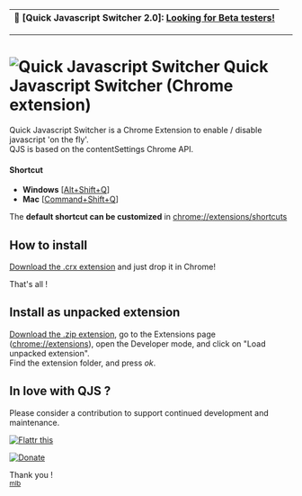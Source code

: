    
| 🧨 **[Quick Javascript Switcher 2.0]**: [Looking for Beta testers!](https://github.com/maximelebreton/quick-javascript-switcher/issues/47) |
| :-: |

---------------



# ![](https://github.com/maximelebreton/quick-javascript-switcher/raw/master/src/icons/icon-48.png "Quick Javascript Switcher") Quick Javascript Switcher (Chrome extension) 

Quick Javascript Switcher is a Chrome Extension to enable / disable javascript 'on the fly'.  
QJS is based on the contentSettings Chrome API.

#### Shortcut
- **Windows** [[Alt+Shift+Q](https://github.com/maximelebreton/quick-javascript-switcher/blob/master/src/manifest.json#L33)]
- **Mac** [[Command+Shift+Q](https://github.com/maximelebreton/quick-javascript-switcher/blob/master/src/manifest.json#L33)]  

 
The **default shortcut can be customized** in [chrome://extensions/shortcuts](chrome://extensions/shortcuts)

## How to install

[Download the .crx extension][crx-extension] and just drop it in Chrome!

That's all !

## Install as unpacked extension

[Download the .zip extension][zip-extension], go to the Extensions page (<chrome://extensions>), open the Developer mode, and click on "Load unpacked extension".  
Find the extension folder, and press *ok*.

[crx-extension]:https://raw.githubusercontent.com/maximelebreton/quick-javascript-switcher/master/build.crx
[zip-extension]:https://github.com/maximelebreton/quick-javascript-switcher/zipball/master
[chrome-extensions]:chrome://extensions
[chrome-flags]:chrome://flags
[experimental-api]:http://code.google.com/chrome/extensions/experimental.html

  <h2>In love with QJS ?</h2>

  <p>Please consider a contribution to support continued development and maintenance.</p>
  <p><a href="https://flattr.com/submit/auto?user_id=maximelebreton&url=https%3A%2F%2Fgithub.com%2Fmaximelebreton%2Fquick-javascript-switcher" target="_blank"><img src="https://api.flattr.com/button/flattr-badge-large.png" alt="Flattr this" title="Flattr this" border="0"></a></p>
  <p><a href="https://www.paypal.com/cgi-bin/webscr?cmd=_s-xclick&hosted_button_id=6B7C429F8J3K6"><img src="https://www.paypalobjects.com/en_US/i/btn/btn_donate_SM.gif" alt="Donate" /></a></p>
  <p>Thank you !<br/><small><a href="http://www.maximelebreton.com">mlb</a></small></p>
